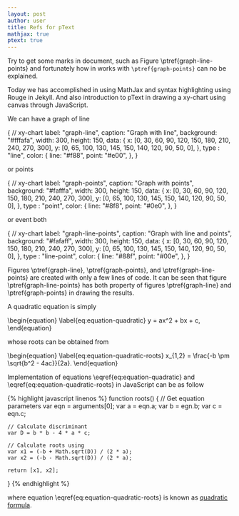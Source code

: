 ```yaml
---
layout: post
author: user
title: Refs for pText
mathjax: true
ptext: true
---
```


Try to get some marks in document, such as Figure \ptref{graph-line-points} and fortunately how in works with ``\ptref{graph-points}`` can no be explained.

Today we has accomplished in using MathJax and syntax highlighting using Rouge in Jekyll. And also introduction to pText in drawing a xy-chart using canvas through JavaScript.

We can have a graph of line

<ptext>
{ // xy-chart
	label: "graph-line",
	caption: "Graph with line",
	background: "#fffafa",
	width: 300,
	height: 150,
	data: {
		x: [0, 30, 60, 90, 120, 150, 180, 210, 240, 270, 300],
		y: [0, 65, 100, 130, 145, 150, 140, 120, 90, 50, 0],
	},
	type : "line",
	color: {
		line: "#f88",
		point: "#e00",
	},
}
</ptext>


or points

<ptext>
{ // xy-chart
	label: "graph-points",
	caption: "Graph with points",
	background: "#fafffa",
	width: 300,
	height: 150,
	data: {
		x: [0, 30, 60, 90, 120, 150, 180, 210, 240, 270, 300],
		y: [0, 65, 100, 130, 145, 150, 140, 120, 90, 50, 0],
	},
	type : "point",
	color: {
		line: "#8f8",
		point: "#0e0",
	},
}
</ptext>

or event both

<ptext>
{ // xy-chart
	label: "graph-line-points",
	caption: "Graph with line and points",
	background: "#fafaff",
	width: 300,
	height: 150,
	data: {
		x: [0, 30, 60, 90, 120, 150, 180, 210, 240, 270, 300],
		y: [0, 65, 100, 130, 145, 150, 140, 120, 90, 50, 0],
	},
	type : "line-point",
	color: {
		line: "#88f",
		point: "#00e",
	},
}
</ptext>

Figures \ptref{graph-line}, \ptref{graph-points}, and \ptref{graph-line-points} are created with only a few lines of code. It can be seen that figure \ptref{graph-line-points} has both property of figures \ptref{graph-line} and \ptref{graph-points} in drawing the results.

A quadratic equation is simply

\begin{equation}
\label{eq:equation-quadratic}
y = ax^2 + bx + c,
\end{equation}

whose roots can be obtained from

\begin{equation}
\label{eq:equation-quadratic-roots}
x_{1,2} = \frac{-b \pm \sqrt{b^2 - 4ac}}{2a}.
\end{equation}

Implementation of equations \eqref{eq:equation-quadratic} and \eqref{eq:equation-quadratic-roots} in JavaScript can be as follow

{% highlight javascript linenos %}
function roots() {
	// Get equation parameters
	var eqn = arguments[0];
	var a = eqn.a;
	var b = egn.b;
	var c = eqn.c;
	
	// Calculate discriminant
	var D = b * b - 4 * a * c;
	
	// Calculate roots using 
	var x1 = (-b + Math.sqrt(D)) / (2 * a);
	var x2 = (-b - Math.sqrt(D)) / (2 * a);
	
	return [x1, x2];
}
{% endhighlight %}

where equation \eqref{eq:equation-quadratic-roots} is known as [quadratic formula](https://en.wikipedia.org/wiki/Quadratic_formula).

